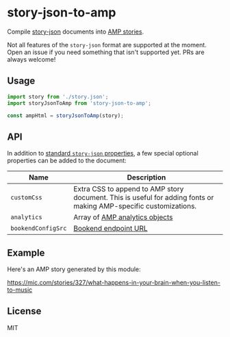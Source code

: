 # story-json-to-amp

Compile [story-json](https://github.com/micnews/story-json) documents into [AMP stories](https://github.com/ampproject/amphtml/blob/master/extensions/amp-story/amp-story.md).

Not all features of the `story-json` format are supported at the moment. Open an issue if you need something that isn't supported yet. PRs are always welcome!

## Usage

```js
import story from './story.json';
import storyJsonToAmp from 'story-json-to-amp';

const ampHtml = storyJsonToAmp(story);
```

## API

In addition to [standard `story-json` properties](https://github.com/micnews/story-json#document-properties), a few special optional properties can be added to the document:

| Name | Description |
| ------ | ------------- |
| `customCss` | Extra CSS to append to AMP story document. This is useful for adding fonts or making AMP-specific customizations. |
| `analytics` | Array of [AMP analytics objects](https://www.ampproject.org/docs/reference/components/amp-analytics) |
| `bookendConfigSrc` | [Bookend endpoint URL](https://www.ampproject.org/docs/tutorials/visual_story/create_bookend) |

## Example

Here's an AMP story generated by this module:

https://mic.com/stories/327/what-happens-in-your-brain-when-you-listen-to-music

## License

MIT
